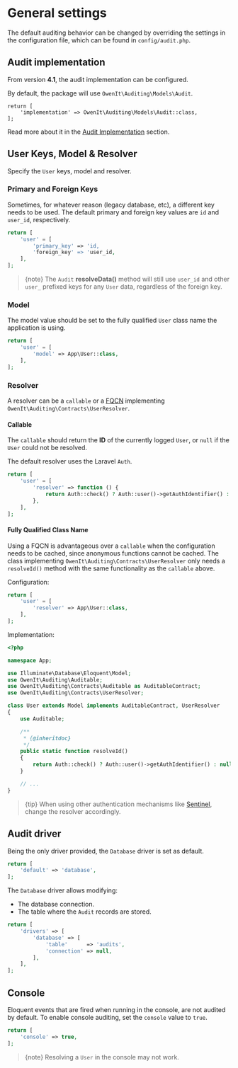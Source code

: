 # General settings

The default auditing behavior can be changed by overriding the settings in the configuration file, which can be found in `config/audit.php`.

## Audit implementation
From version **4.1**, the audit implementation can be configured.

By default, the package will use `OwenIt\Auditing\Models\Audit`.

```
return [
    'implementation' => OwenIt\Auditing\Models\Audit::class,
];
```

Read more about it in the [Audit Implementation](audit-implementation) section.

## User Keys, Model & Resolver

Specify the `User` keys, model and resolver.

### Primary and Foreign Keys
Sometimes, for whatever reason (legacy database, etc), a different key needs to be used.
The default primary and foreign key values are `id` and `user_id`, respectively.

```php
return [
    'user' = [
        'primary_key' => 'id,
        'foreign_key' => 'user_id,
    ],
];
```

> {note} The `Audit` **resolveData()** method will still use `user_id` and other `user_` prefixed keys for any `User` data, regardless of the foreign key.

### Model
The model value should be set to the fully qualified `User` class name the application is using.

```php
return [
    'user' = [
        'model' => App\User::class,
    ],
];
```

### Resolver
A resolver can be a `callable` or a [FQCN](http://php.net/manual/en/language.namespaces.rules.php) implementing `OwenIt\Auditing\Contracts\UserResolver`.

#### Callable
The `callable` should return the **ID** of the currently logged `User`, or `null` if the `User` could not be resolved.

The default resolver uses the Laravel `Auth`.

```php
return [
    'user' = [
        'resolver' => function () {
            return Auth::check() ? Auth::user()->getAuthIdentifier() : null;
        },
    ],
];
```

#### Fully Qualified Class Name

Using a FQCN is advantageous over a `callable` when the configuration needs to be cached, since anonymous functions cannot be cached.
The class implementing `OwenIt\Auditing\Contracts\UserResolver` only needs a `resolveId()` method with the same functionality as the `callable` above.

Configuration:
```php
return [
    'user' = [
        'resolver' => App\User::class,
    ],
];
```

Implementation:
```php
<?php

namespace App;

use Illuminate\Database\Eloquent\Model;
use OwenIt\Auditing\Auditable;
use OwenIt\Auditing\Contracts\Auditable as AuditableContract;
use OwenIt\Auditing\Contracts\UserResolver;

class User extends Model implements AuditableContract, UserResolver
{
    use Auditable;

    /**
     * {@inheritdoc}
     */
    public static function resolveId()
    {
        return Auth::check() ? Auth::user()->getAuthIdentifier() : null;
    }

    // ...
}
```

> {tip} When using other authentication mechanisms like [Sentinel](https://github.com/cartalyst/sentinel), change the resolver accordingly.

## Audit driver

Being the only driver provided, the `Database` driver is set as default.

```php
return [
    'default' => 'database',
];
```

The `Database` driver allows modifying:
- The database connection.
- The table where the `Audit` records are stored.

```php
return [
    'drivers' => [
        'database' => [
            'table'      => 'audits',
            'connection' => null,
        ],
    ],
];
```

## Console

Eloquent events that are fired when running in the console, are not audited by default.
To enable console auditing, set the `console` value to `true`.

```php
return [
    'console' => true,
];
```

> {note} Resolving a `User` in the console may not work.
